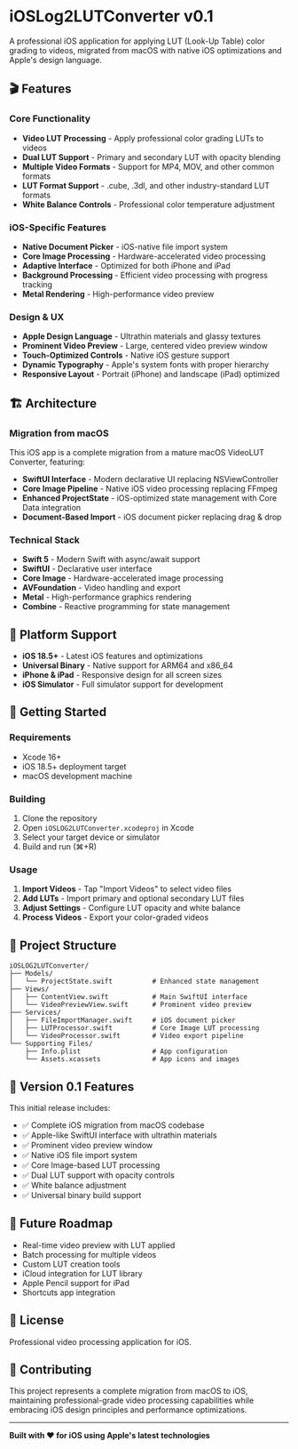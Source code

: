 # iOSLog2LUTConverter v0.1

A professional iOS application for applying LUT (Look-Up Table) color grading to videos, migrated from macOS with native iOS optimizations and Apple's design language.

## 🎬 Features

### Core Functionality
- **Video LUT Processing** - Apply professional color grading LUTs to videos
- **Dual LUT Support** - Primary and secondary LUT with opacity blending
- **Multiple Video Formats** - Support for MP4, MOV, and other common formats
- **LUT Format Support** - .cube, .3dl, and other industry-standard LUT formats
- **White Balance Controls** - Professional color temperature adjustment

### iOS-Specific Features
- **Native Document Picker** - iOS-native file import system
- **Core Image Processing** - Hardware-accelerated video processing
- **Adaptive Interface** - Optimized for both iPhone and iPad
- **Background Processing** - Efficient video processing with progress tracking
- **Metal Rendering** - High-performance video preview

### Design & UX
- **Apple Design Language** - Ultrathin materials and glassy textures
- **Prominent Video Preview** - Large, centered video preview window
- **Touch-Optimized Controls** - Native iOS gesture support
- **Dynamic Typography** - Apple's system fonts with proper hierarchy
- **Responsive Layout** - Portrait (iPhone) and landscape (iPad) optimized

## 🏗️ Architecture

### Migration from macOS
This iOS app is a complete migration from a mature macOS VideoLUT Converter, featuring:

- **SwiftUI Interface** - Modern declarative UI replacing NSViewController
- **Core Image Pipeline** - Native iOS video processing replacing FFmpeg
- **Enhanced ProjectState** - iOS-optimized state management with Core Data integration
- **Document-Based Import** - iOS document picker replacing drag & drop

### Technical Stack
- **Swift 5** - Modern Swift with async/await support
- **SwiftUI** - Declarative user interface
- **Core Image** - Hardware-accelerated image processing
- **AVFoundation** - Video handling and export
- **Metal** - High-performance graphics rendering
- **Combine** - Reactive programming for state management

## 📱 Platform Support

- **iOS 18.5+** - Latest iOS features and optimizations
- **Universal Binary** - Native support for ARM64 and x86_64
- **iPhone & iPad** - Responsive design for all screen sizes
- **iOS Simulator** - Full simulator support for development

## 🚀 Getting Started

### Requirements
- Xcode 16+
- iOS 18.5+ deployment target
- macOS development machine

### Building
1. Clone the repository
2. Open `iOSLOG2LUTConverter.xcodeproj` in Xcode
3. Select your target device or simulator
4. Build and run (⌘+R)

### Usage
1. **Import Videos** - Tap "Import Videos" to select video files
2. **Add LUTs** - Import primary and optional secondary LUT files
3. **Adjust Settings** - Configure LUT opacity and white balance
4. **Process Videos** - Export your color-graded videos

## 📂 Project Structure

```
iOSLOG2LUTConverter/
├── Models/
│   └── ProjectState.swift          # Enhanced state management
├── Views/
│   ├── ContentView.swift           # Main SwiftUI interface
│   └── VideoPreviewView.swift      # Prominent video preview
├── Services/
│   ├── FileImportManager.swift     # iOS document picker
│   ├── LUTProcessor.swift          # Core Image LUT processing
│   └── VideoProcessor.swift        # Video export pipeline
└── Supporting Files/
    ├── Info.plist                  # App configuration
    └── Assets.xcassets             # App icons and images
```

## 🎯 Version 0.1 Features

This initial release includes:

- ✅ Complete iOS migration from macOS codebase
- ✅ Apple-like SwiftUI interface with ultrathin materials
- ✅ Prominent video preview window
- ✅ Native iOS file import system
- ✅ Core Image-based LUT processing
- ✅ Dual LUT support with opacity controls
- ✅ White balance adjustment
- ✅ Universal binary build support

## 🔮 Future Roadmap

- Real-time video preview with LUT applied
- Batch processing for multiple videos
- Custom LUT creation tools
- iCloud integration for LUT library
- Apple Pencil support for iPad
- Shortcuts app integration

## 📄 License

Professional video processing application for iOS.

## 🤝 Contributing

This project represents a complete migration from macOS to iOS, maintaining professional-grade video processing capabilities while embracing iOS design principles and performance optimizations.

---

**Built with ❤️ for iOS using Apple's latest technologies** 